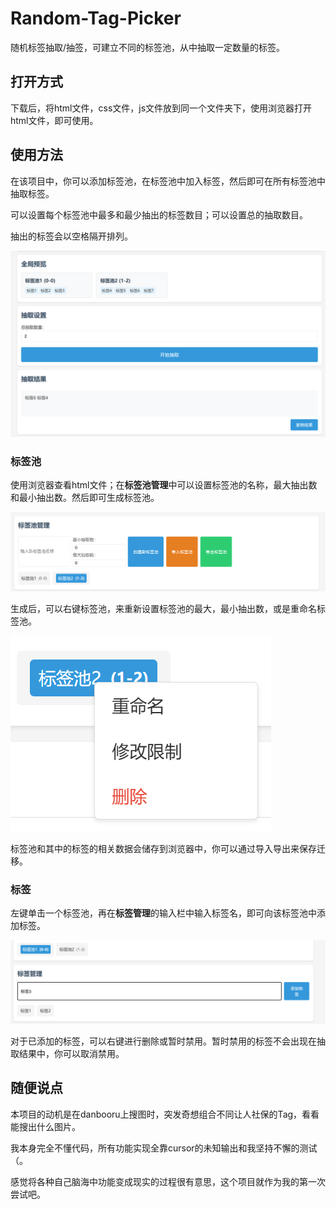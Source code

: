 # Random-Tag-Picker
随机标签抽取/抽签，可建立不同的标签池，从中抽取一定数量的标签。

## 打开方式

下载后，将html文件，css文件，js文件放到同一个文件夹下，使用浏览器打开html文件，即可使用。

## 使用方法

在该项目中，你可以添加标签池，在标签池中加入标签，然后即可在所有标签池中抽取标签。

可以设置每个标签池中最多和最少抽出的标签数目；可以设置总的抽取数目。

抽出的标签会以空格隔开排列。

![](/000/picker.png)

### 标签池

使用浏览器查看html文件；在**标签池管理**中可以设置标签池的名称，最大抽出数和最小抽出数。然后即可生成标签池。

![](/000/tag_pool.png)

生成后，可以右键标签池，来重新设置标签池的最大，最小抽出数，或是重命名标签池。

![](/000/menu.png)

标签池和其中的标签的相关数据会储存到浏览器中，你可以通过导入导出来保存迁移。

### 标签

左键单击一个标签池，再在**标签管理**的输入栏中输入标签名，即可向该标签池中添加标签。

![](/000/tag.png)

对于已添加的标签，可以右键进行删除或暂时禁用。暂时禁用的标签不会出现在抽取结果中，你可以取消禁用。

## 随便说点

本项目的动机是在danbooru上搜图时，突发奇想组合不同让人社保的Tag，看看能搜出什么图片。

我本身完全不懂代码，所有功能实现全靠cursor的未知输出和我坚持不懈的测试（。

感觉将各种自己脑海中功能变成现实的过程很有意思，这个项目就作为我的第一次尝试吧。
